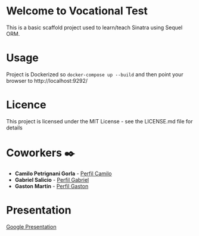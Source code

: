 # Welcome to Vocational Test

This is a basic scaffold project used to learn/teach Sinatra using Sequel ORM.

# Usage

Project is Dockerized so `docker-compose up --build` and then point your browser to http://localhost:9292/

# Licence

This project is licensed under the MIT License - see the LICENSE.md file for details

# Coworkers ✒️

* **Camilo Petrignani Gorla** - [Perfil Camilo](https://github.com/camilo-pg)
* **Gabriel Salicio** - [Perfil Gabriel](https://github.com/gabrielsalicio)
* **Gaston Martin** - [Perfil Gaston](https://github.com/Gaaston12)

# Presentation

[Google Presentation](https://docs.google.com/presentation/d/1skfgTtVRbALXleCGxqdW478QAFceFj2uX_rt1LO3_3c/edit)
